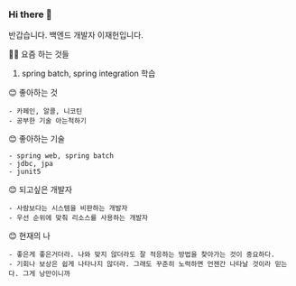 ### Hi there 👋

반갑습니다. 백엔드 개발자 이재헌입니다.

👨‍💻 요즘 하는 것들   
1. spring batch, spring integration 학습

😊 좋아하는 것
```
- 카페인, 알콜, 니코틴
- 공부한 기술 아는척하기
```
  
😊 좋아하는 기술
```
- spring web, spring batch
- jdbc, jpa
- junit5
```

😊 되고싶은 개발자
```
- 사람보다는 시스템을 비판하는 개발자
- 우선 순위에 맞춰 리소스를 사용하는 개발자 
```

😊 현재의 나
```
- 좋은게 좋은거더라. 나와 맞지 않더라도 잘 적응하는 방법을 찾아가는 것이 중요하다.
- 기회나 보상은 쉽게 나타나지 않더라. 그래도 꾸준히 노력하면 언젠간 나타날 것이라 믿는다. 그게 낭만이니까
```
